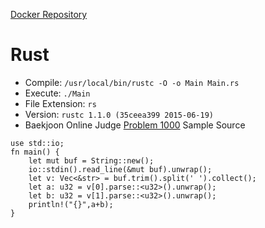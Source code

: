 [Docker Repository](https://registry.hub.docker.com/u/baekjoon/onlinejudge-rust)

# Rust 

* Compile: `/usr/local/bin/rustc -O -o Main Main.rs`
* Execute: `./Main`
* File Extension: `rs`
* Version: `rustc 1.1.0 (35ceea399 2015-06-19)`
* Baekjoon Online Judge [Problem 1000](https://www.acmicpc.net/problem/1000) Sample Source
````
use std::io;
fn main() {
    let mut buf = String::new();
    io::stdin().read_line(&mut buf).unwrap();
    let v: Vec<&str> = buf.trim().split(' ').collect();
    let a: u32 = v[0].parse::<u32>().unwrap();
    let b: u32 = v[1].parse::<u32>().unwrap();
    println!("{}",a+b);
}
````


